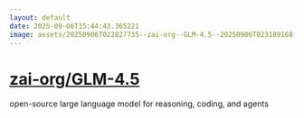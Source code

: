 ```yaml
---
layout: default
date: 2025-09-06T15:44:43.365221
image: assets/20250906T022827735--zai-org--GLM-4.5--20250906T023109168--cropped.png
---
```


# [zai-org/GLM-4.5](https://github.com/zai-org/GLM-4.5)

open-source large language model for reasoning, coding, and agents
